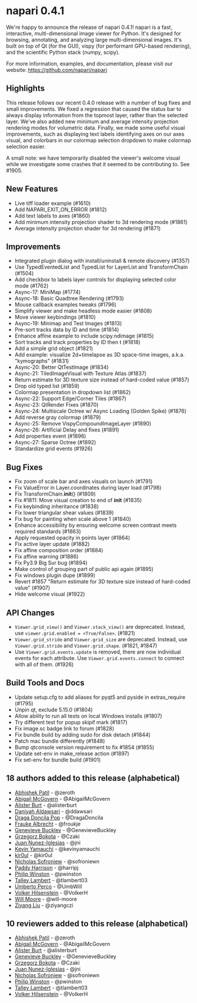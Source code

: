 # napari 0.4.1

We're happy to announce the release of napari 0.4.1!
napari is a fast, interactive, multi-dimensional image viewer for Python.
It's designed for browsing, annotating, and analyzing large multi-dimensional
images. It's built on top of Qt (for the GUI), vispy (for performant GPU-based
rendering), and the scientific Python stack (numpy, scipy).

For more information, examples, and documentation, please visit our website:
https://github.com/napari/napari

## Highlights

This release follows our recent 0.4.0 release with a number of bug fixes and
small improvements. We fixed a regression that caused the status bar to always
display information from the topmost layer, rather than the selected layer.
We've also added new minimum and average intensity projection rendering modes
for volumetric data. Finally, we made some useful visual improvements, such as
displaying text labels identifying axes on our axes visual, and colorbars in
our colormap selection dropdown to make colormap selection easier.

A small note: we have temporarily disabled the viewer's welcome visual while we
investigate some crashes that it seemed to be contributing to. See #1905.

## New Features

- Live tiff loader example (#1610)
- Add NAPARI_EXIT_ON_ERROR (#1812)
- Add text labels to axes (#1860)
- Add minimum intensity projection shader to 3d rendering mode (#1861)
- Average intensity projection shader for 3d rendering (#1871)

## Improvements

- Integrated plugin dialog with install/uninstall & remote discovery (#1357)
- Use TypedEventedList and TypedList for LayerList and TransformChain (#1504)
- Add checkbox to labels layer controls for displaying selected color mode (#1762)
- Async-17: MiniMap (#1774)
- Async-18: Basic Quadtree Rendering (#1793)
- Mouse callback examples tweaks (#1796)
- Simplify viewer and make headless mode easier (#1808)
- Move viewer keybindings (#1810)
- Async-19: Minimap and Test Images (#1813)
- Pre-sort tracks data by ID and time (#1814)
- Enhance affine example to include scipy.ndimage (#1815)
- Sort tracks and track properties by ID then t (#1818)
- Add a simple grid object (#1821)
- Add example: visualize 2d+timelapse as 3D space-time images, a.k.a. "kymographs" (#1831)
- Async-20: Better QtTestImage (#1834)
- Async-21: TiledImageVisual with Texture Atlas (#1837)
- Return estimate for 3D texture size instead of hard-coded value (#1857)
- Drop old typed list (#1859)
- Colormap presentation in dropdown list (#1862)
- Async-22: Support Edge/Corner Tiles (#1867)
- Async-23: QtRender Fixes (#1870)
- Async-24: Multiscale Octree w/ Async Loading (Golden Spike) (#1876)
- Add reverse gray colormap (#1879)
- Async-25: Remove VispyCompoundImageLayer (#1890)
- Async-26: Artificial Delay and fixes (#1891)
- Add properties event (#1896)
- Async-27: Sparse Octree (#1892)
- Standardize grid events (#1926)

## Bug Fixes

- Fix zoom of scale bar and axes visuals on launch (#1791)
- Fix ValueError in Layer.coordinates during layer load (#1798)
- Fix TransformChain.__init__() (#1809)
- Fix #1811: Move visual creation to end of __init__ (#1835)
- Fix keybinding inheritance (#1838)
- Fix lower triangular shear values (#1839)
- Fix bug for painting when scale above 1  (#1840)
- Enhance accessibility by ensuring welcome screen contrast meets required
  standards (#1863)
- Apply requested opacity in points layer (#1864)
- Fix active layer update (#1882)
- Fix affine composition order (#1884)
- Fix affine warning (#1886)
- Fix Py3.9 Big Sur bug (#1894)
- Make control of grouping part of public api again (#1895)
- Fix windows plugin dupe (#1899)
- Revert #1857 "Return estimate for 3D texture size instead of hard-coded value" (#1907)
- Hide welcome visual (#1922)

## API Changes

- ``Viewer.grid_view()`` and ``Viewer.stack_view()`` are deprecated.
  Instead, use ``viewer.grid.enabled = <True/False>``. (#1821)
- ``Viewer.grid_stride`` and ``Viewer.grid_size`` are deprecated. Instead,
  use ``Viewer.grid.stride`` and ``Viewer.grid.shape``. (#1821, #1847)
- Use ``Viewer.grid.events.update`` is removed, there are now
  individual events for each attribute. Use ``Viewer.grid.events.connect``
  to connect with all of them. (#1926)

## Build Tools and Docs

- Update setup.cfg to add aliases for pyqt5 and pyside in extras_require (#1795)
- Unpin qt, exclude 5.15.0 (#1804)
- Allow ability to run all tests on local Windows installs (#1807)
- Try different test for popup skipif mark (#1817)
- Fix image.sc badge link to forum (#1828)
- Fix bundle build by adding sudo for disk detach (#1844)
- Patch mac bundle differently (#1848)
- Bump qtconsole version requirement to fix #1854 (#1855)
- Update set-env in make_release action (#1897)
- Fix set-env for bundle build (#1901)

## 18 authors added to this release (alphabetical)

- [Abhishek Patil](https://github.com/napari/napari/commits?author=zeroth) - @zeroth
- [Abigail McGovern](https://github.com/napari/napari/commits?author=AbigailMcGovern) - @AbigailMcGovern
- [Alister Burt](https://github.com/napari/napari/commits?author=alisterburt) - @alisterburt
- [Daniyah Aldawsari](https://github.com/napari/napari/commits?author=ddawsari) - @ddawsari
- [Draga Doncila Pop](https://github.com/napari/napari/commits?author=DragaDoncila) - @DragaDoncila
- [Frauke Albrecht](https://github.com/napari/napari/commits?author=froukje) - @froukje
- [Genevieve Buckley](https://github.com/napari/napari/commits?author=GenevieveBuckley) - @GenevieveBuckley
- [Grzegorz Bokota](https://github.com/napari/napari/commits?author=Czaki) - @Czaki
- [Juan Nunez-Iglesias](https://github.com/napari/napari/commits?author=jni) - @jni
- [Kevin Yamauchi](https://github.com/napari/napari/commits?author=kevinyamauchi) - @kevinyamauchi
- [kir0ul](https://github.com/napari/napari/commits?author=kir0ul) - @kir0ul
- [Nicholas Sofroniew](https://github.com/napari/napari/commits?author=sofroniewn) - @sofroniewn
- [Paddy Harrison](https://github.com/napari/napari/commits?author=harripj) - @harripj
- [Philip Winston](https://github.com/napari/napari/commits?author=pwinston) - @pwinston
- [Talley Lambert](https://github.com/napari/napari/commits?author=tlambert03) - @tlambert03
- [Umberto Perco](https://github.com/napari/napari/commits?author=UmbWill) - @UmbWill
- [Volker Hilsenstein](https://github.com/napari/napari/commits?author=VolkerH) - @VolkerH
- [Will Moore](https://github.com/napari/napari/commits?author=will-moore) - @will-moore
- [Ziyang Liu](https://github.com/napari/napari/commits?author=ziyangczi) - @ziyangczi


## 10 reviewers added to this release (alphabetical)

- [Abhishek Patil](https://github.com/napari/napari/commits?author=zeroth) - @zeroth
- [Abigail McGovern](https://github.com/napari/napari/commits?author=AbigailMcGovern) - @AbigailMcGovern
- [Alister Burt](https://github.com/napari/napari/commits?author=alisterburt) - @alisterburt
- [Genevieve Buckley](https://github.com/napari/napari/commits?author=GenevieveBuckley) - @GenevieveBuckley
- [Grzegorz Bokota](https://github.com/napari/napari/commits?author=Czaki) - @Czaki
- [Juan Nunez-Iglesias](https://github.com/napari/napari/commits?author=jni) - @jni
- [Nicholas Sofroniew](https://github.com/napari/napari/commits?author=sofroniewn) - @sofroniewn
- [Philip Winston](https://github.com/napari/napari/commits?author=pwinston) - @pwinston
- [Talley Lambert](https://github.com/napari/napari/commits?author=tlambert03) - @tlambert03
- [Volker Hilsenstein](https://github.com/napari/napari/commits?author=VolkerH) - @VolkerH

